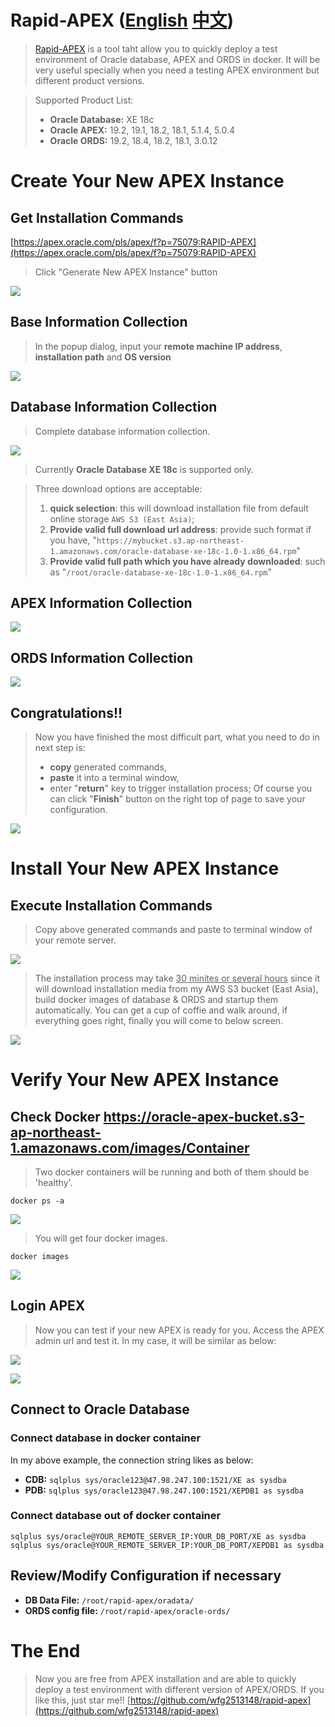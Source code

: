 # Rapid-APEX ([English](https://github.com/wfg2513148/rapid-apex) [中文](https://github.com/wfg2513148/rapid-apex/blob/master/CN.md))



> [Rapid-APEX](https://apex.oracle.com/pls/apex/f?p=75079:RAPID-APEX) is a tool taht allow you to quickly deploy a test environment of Oracle database, APEX and ORDS in docker. It will be very useful specially when you need a testing APEX environment but different product versions. 

> Supported Product List:
> - **Oracle Database:** XE 18c
> - **Oracle APEX:** 19.2, 19.1, 18.2, 18.1, 5.1.4, 5.0.4
> - **Oracle ORDS:** 19.2, 18.4, 18.2, 18.1, 3.0.12


# Create Your New APEX Instance

## Get Installation Commands

[https://apex.oracle.com/pls/apex/f?p=75079:RAPID-APEX](https://apex.oracle.com/pls/apex/f?p=75079:RAPID-APEX)

> Click "Generate New APEX Instance" button

![](https://oracle-apex-bucket.s3-ap-northeast-1.amazonaws.com/images/20190926221241.png)

## Base Information Collection

> In the popup dialog, input your **remote machine IP address**, **installation path** and **OS version**

![](https://oracle-apex-bucket.s3-ap-northeast-1.amazonaws.com/images/20190926222346.png)


## Database Information Collection

> Complete database information collection. 

![](https://oracle-apex-bucket.s3-ap-northeast-1.amazonaws.com/images/20190929131529.png)

> Currently **Oracle Database XE 18c** is supported only. 

> Three download options are acceptable:
> 1. **quick selection**: this will download installation file from default online storage `AWS S3 (East Asia)`;
> 2. **Provide valid full download url address**: provide such format if you have, "`https://mybucket.s3.ap-northeast-1.amazonaws.com/oracle-database-xe-18c-1.0-1.x86_64.rpm`"
> 3. **Provide valid full path which you have already downloaded**: such as "`/root/oracle-database-xe-18c-1.0-1.x86_64.rpm`"


## APEX Information Collection

![](https://oracle-apex-bucket.s3-ap-northeast-1.amazonaws.com/images/20190929131648.png)

## ORDS Information Collection

![](https://oracle-apex-bucket.s3-ap-northeast-1.amazonaws.com/images/20190929131726.png)


## Congratulations!!

> Now you have finished the most difficult part, what you need to do in next step is: 
> - **copy** generated commands,
> - **paste** it into a terminal window,
> - enter "**return**" key to trigger installation process;
> Of course you can click "**Finish**" button on the right top of page to save your configuration. 


![](https://oracle-apex-bucket.s3-ap-northeast-1.amazonaws.com/images/20190927130215.png)


# Install Your New APEX Instance

## Execute Installation Commands

> Copy above generated commands and paste to terminal window of your remote server. 

![](https://oracle-apex-bucket.s3-ap-northeast-1.amazonaws.com/images/20190926223113.png)

> The installation process may take <u>30 minites or several hours</u> since it will download installation media from my AWS S3 bucket (East Asia), build docker images of database & ORDS and startup them automatically. 
> You can get a cup of coffie and walk around, if everything goes right, finally you will come to below screen. 

![](https://oracle-apex-bucket.s3-ap-northeast-1.amazonaws.com/images/20190928074719.png)

# Verify Your New APEX Instance
## Check Docker https://oracle-apex-bucket.s3-ap-northeast-1.amazonaws.com/images/Container

> Two docker containers will be running and both of them should be 'healthy'.

```
docker ps -a
```

![](https://oracle-apex-bucket.s3-ap-northeast-1.amazonaws.com/images/20190927130445.png)

> You will get four docker images. 

```
docker images
```

![](https://oracle-apex-bucket.s3-ap-northeast-1.amazonaws.com/images/20190927130654.png)


## Login APEX

> Now you can test if your new APEX is ready for you. Access the APEX admin url and test it. In my case, it will be similar as below:

![](https://oracle-apex-bucket.s3-ap-northeast-1.amazonaws.com/images/20190926230438.png)

![](https://oracle-apex-bucket.s3-ap-northeast-1.amazonaws.com/images/20190927124836.png)

## Connect to Oracle Database
### Connect database in docker container

In my above example, the connection string likes as below: 

- **CDB:** `sqlplus sys/oracle123@47.98.247.100:1521/XE as sysdba`
- **PDB:** `sqlplus sys/oracle123@47.98.247.100:1521/XEPDB1 as sysdba`


### Connect database out of docker container

```
sqlplus sys/oracle@YOUR_REMOTE_SERVER_IP:YOUR_DB_PORT/XE as sysdba
sqlplus sys/oracle@YOUR_REMOTE_SERVER_IP:YOUR_DB_PORT/XEPDB1 as sysdba
```


## Review/Modify Configuration if necessary

- **DB Data File:** `/root/rapid-apex/oradata/`
- **ORDS config file:** `/root/rapid-apex/oracle-ords/`


# The End

> Now you are free from APEX installation and are able to quickly deploy a test environment with different version of APEX/ORDS. 
> If you like this, just star me!! [https://github.com/wfg2513148/rapid-apex](https://github.com/wfg2513148/rapid-apex)

